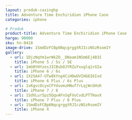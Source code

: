 ```yaml
---
layout: produk-casinghp
title: Adventure Time Enchiridion iPhone Case
categories: iphone

# Produk
product-title: Adventure Time Enchiridion iPhone Case
harga: 90000
sku: hn-0410
image-drive: 1SmdDzFCBp6NqcgrggtRJIczNSzRsomIY
gallery:
  - url: 1DjzNqYm1wrWkZO__DNaam1NSm6Ej4B3I
    title: iPhone 5 / 5s / SE
  - url: 1mG0tHYzesJICBsbOJYRZuYxuglq1rGIa
    title: iPhone 6 / 6s
  - url: 1X2SA47-UTw8kYng4CiHDwUVIHG6I6Ixd
    title: iPhone 6 Plus / 6s Plus
  - url: 1xKgvcOcyxCFYdvomzHNuf7rLqjWcGHsK
    title: iPhone 7 / 8
  - url: 1SdVLur5pz5QqvAFnSqFVoCvdLPTTHavX
    title: iPhone 7 Plus / 8 Plus
  - url: 1SmdDzFCBp6NqcgrggtRJIczNSzRsomIY
    title: iPhone X
---
```

